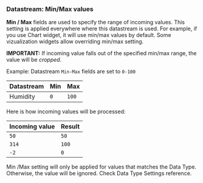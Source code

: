 ### Datastream: Min/Max values

**Min / Max** fields are used to specify the range of incoming values.
This setting is applied everywhere where this datastream is used. For example, if you use Chart widget, 
it will use min/max values by default. Some vizualization widgets allow overriding min/max setting.

**IMPORTANT:** If incoming value falls out of the specified min/max range, the value will be *cropped*. 

Example: Datastream `Min-Max` fields are set to `0-100`

| Datastream | Min | Max |
|----------------|--------|--------|
| Humidity             | `0`     | `100`|

Here is how incoming values will be processed:

| Incoming value | Result |
|----------------|--------|
| `50`             | `50`     |
| `314`            | `100`    |
|`-2`             | `0`      |


Min /Max setting will only be applied for values that matches the Data Type. 
Otherwise, the value will be ignored. Check Data Type Settings reference.
